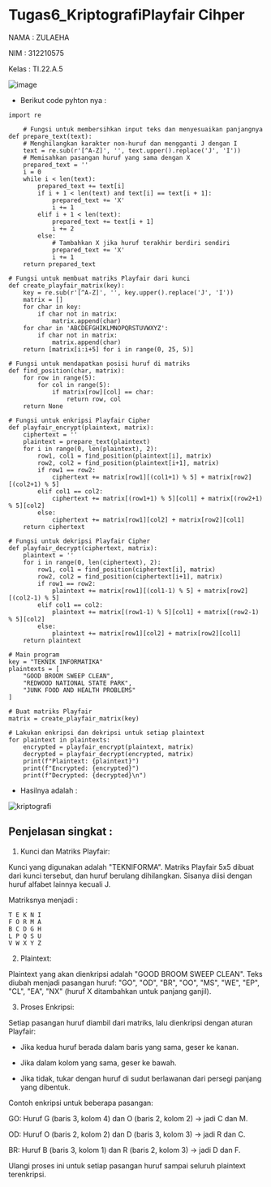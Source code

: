 # Tugas6_KriptografiPlayfair Cihper

NAMA : ZULAEHA

NIM : 312210575

Kelas : TI.22.A.5

![image](https://github.com/user-attachments/assets/bc5c40d9-b008-454e-b838-259e13430168)

- Berikut code pyhton nya :
```
import re

    # Fungsi untuk membersihkan input teks dan menyesuaikan panjangnya def prepare_text(text):
    # Menghilangkan karakter non-huruf dan mengganti J dengan I
    text = re.sub(r'[^A-Z]', '', text.upper().replace('J', 'I'))
    # Memisahkan pasangan huruf yang sama dengan X
    prepared_text = ''
    i = 0
    while i < len(text):
        prepared_text += text[i]
        if i + 1 < len(text) and text[i] == text[i + 1]:
            prepared_text += 'X'
            i += 1
        elif i + 1 < len(text):
            prepared_text += text[i + 1]
            i += 2
        else:
            # Tambahkan X jika huruf terakhir berdiri sendiri
            prepared_text += 'X'
            i += 1
    return prepared_text

# Fungsi untuk membuat matriks Playfair dari kunci
def create_playfair_matrix(key):
    key = re.sub(r'[^A-Z]', '', key.upper().replace('J', 'I'))
    matrix = []
    for char in key:
        if char not in matrix:
            matrix.append(char)
    for char in 'ABCDEFGHIKLMNOPQRSTUVWXYZ':
        if char not in matrix:
            matrix.append(char)
    return [matrix[i:i+5] for i in range(0, 25, 5)]

# Fungsi untuk mendapatkan posisi huruf di matriks
def find_position(char, matrix):
    for row in range(5):
        for col in range(5):
            if matrix[row][col] == char:
                return row, col
    return None

# Fungsi untuk enkripsi Playfair Cipher
def playfair_encrypt(plaintext, matrix):
    ciphertext = ''
    plaintext = prepare_text(plaintext)
    for i in range(0, len(plaintext), 2):
        row1, col1 = find_position(plaintext[i], matrix)
        row2, col2 = find_position(plaintext[i+1], matrix)
        if row1 == row2:
            ciphertext += matrix[row1][(col1+1) % 5] + matrix[row2][(col2+1) % 5]
        elif col1 == col2:
            ciphertext += matrix[(row1+1) % 5][col1] + matrix[(row2+1) % 5][col2]
        else:
            ciphertext += matrix[row1][col2] + matrix[row2][col1]
    return ciphertext

# Fungsi untuk dekripsi Playfair Cipher
def playfair_decrypt(ciphertext, matrix):
    plaintext = ''
    for i in range(0, len(ciphertext), 2):
        row1, col1 = find_position(ciphertext[i], matrix)
        row2, col2 = find_position(ciphertext[i+1], matrix)
        if row1 == row2:
            plaintext += matrix[row1][(col1-1) % 5] + matrix[row2][(col2-1) % 5]
        elif col1 == col2:
            plaintext += matrix[(row1-1) % 5][col1] + matrix[(row2-1) % 5][col2]
        else:
            plaintext += matrix[row1][col2] + matrix[row2][col1]
    return plaintext

# Main program
key = "TEKNIK INFORMATIKA"
plaintexts = [
    "GOOD BROOM SWEEP CLEAN",
    "REDWOOD NATIONAL STATE PARK",
    "JUNK FOOD AND HEALTH PROBLEMS"
]

# Buat matriks Playfair
matrix = create_playfair_matrix(key)

# Lakukan enkripsi dan dekripsi untuk setiap plaintext
for plaintext in plaintexts:
    encrypted = playfair_encrypt(plaintext, matrix)
    decrypted = playfair_decrypt(encrypted, matrix)
    print(f"Plaintext: {plaintext}")
    print(f"Encrypted: {encrypted}")
    print(f"Decrypted: {decrypted}\n")
```

- Hasilnya adalah :

![kriptografi](https://github.com/user-attachments/assets/e5fc14ae-be5b-4d61-89bd-efddf9715157)


## Penjelasan singkat :

1. Kunci dan Matriks Playfair:

Kunci yang digunakan adalah "TEKNIFORMA".
Matriks Playfair 5x5 dibuat dari kunci tersebut, dan huruf berulang dihilangkan. Sisanya diisi dengan huruf alfabet lainnya kecuali J.

Matriksnya menjadi :
```
T E K N I
F O R M A
B C D G H
L P Q S U
V W X Y Z
```

2. Plaintext:

Plaintext yang akan dienkripsi adalah "GOOD BROOM SWEEP CLEAN".
Teks diubah menjadi pasangan huruf: "GO", "OD", "BR", "OO", "MS", "WE", "EP", "CL", "EA", "NX" (huruf X ditambahkan untuk panjang ganjil).

3. Proses Enkripsi:

Setiap pasangan huruf diambil dari matriks, lalu dienkripsi dengan aturan Playfair:

- Jika kedua huruf berada dalam baris yang sama, geser ke kanan.
  
- Jika dalam kolom yang sama, geser ke bawah.
  
- Jika tidak, tukar dengan huruf di sudut berlawanan dari persegi panjang yang dibentuk.
  
Contoh enkripsi untuk beberapa pasangan:

GO: Huruf G (baris 3, kolom 4) dan O (baris 2, kolom 2) → jadi C dan M.

OD: Huruf O (baris 2, kolom 2) dan D (baris 3, kolom 3) → jadi R dan C.

BR: Huruf B (baris 3, kolom 1) dan R (baris 2, kolom 3) → jadi D dan F.

Ulangi proses ini untuk setiap pasangan huruf sampai seluruh plaintext terenkripsi.
